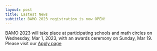 ```yaml
---
layout: post
title: Lastest News
subtitle: BAMO 2023 registration is now OPEN!
---
```


BAMO 2023 will take place at participating schools and math circles on Wednesday, Mar 1, 2023, with an awards ceremony  on Sunday, Mar 19. Please visit our [Apply page](https://paulzeitz.github.io/apply/)
